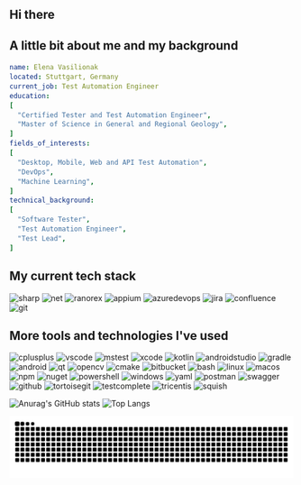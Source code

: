 ## Hi there
## A little bit about me and my background

```yaml
name: Elena Vasilionak
located: Stuttgart, Germany
current_job: Test Automation Engineer
education:
[
  "Certified Tester and Test Automation Engineer",
  "Master of Science in General and Regional Geology",  
]
fields_of_interests:
[
  "Desktop, Mobile, Web and API Test Automation",
  "DevOps",
  "Machine Learning",  
]
technical_background:
[
  "Software Tester",
  "Test Automation Engineer",
  "Test Lead",
]
```
## My current tech stack
<p align="left">
<img src="https://cdn.jsdelivr.net/gh/devicons/devicon@latest/icons/csharp/csharp-original.svg" alt="sharp" width="50" height="50"/>
<img src="https://cdn.jsdelivr.net/gh/devicons/devicon@latest/icons/dotnetcore/dotnetcore-original.svg" alt="net" width="50" height="50"/>
<img src="https://github.com/user-attachments/assets/a862e7aa-2cb9-4075-8a13-a0f210b37747" alt="ranorex" height="50"/>
<img src="https://github.com/user-attachments/assets/8ca76dcd-8cc6-4b8a-b322-64b1d913c1de" alt="appium" height="50"/>
<img src="https://cdn.jsdelivr.net/gh/devicons/devicon@latest/icons/azuredevops/azuredevops-original.svg" alt="azuredevops" width="50" height="50"/>
<img src="https://cdn.jsdelivr.net/gh/devicons/devicon@latest/icons/jira/jira-original.svg" alt="jira" width="50" height="50"/>
<img src="https://cdn.jsdelivr.net/gh/devicons/devicon@latest/icons/confluence/confluence-original.svg" alt="confluence" width="50" height="50"/>
<img src="https://cdn.jsdelivr.net/gh/devicons/devicon@latest/icons/git/git-original.svg" alt="git" width="50" height="50"/>               
</p>

## More tools and technologies I've used ##
<p align="left">
<img src="https://cdn.jsdelivr.net/gh/devicons/devicon@latest/icons/cplusplus/cplusplus-original.svg" alt="cplusplus" width="50" height="50"/>
<img src="https://cdn.jsdelivr.net/gh/devicons/devicon/icons/vscode/vscode-original.svg" alt="vscode" width="50" height="50"/>
<img src="https://github.com/user-attachments/assets/0de8b7b2-afb9-48f5-9273-ce2fc793379a" alt="mstest" height="50"/>
<img src="https://cdn.jsdelivr.net/gh/devicons/devicon@latest/icons/xcode/xcode-original.svg" alt="xcode" width="50" height="50"/>
  
<img src="https://cdn.jsdelivr.net/gh/devicons/devicon@latest/icons/kotlin/kotlin-original.svg" alt="kotlin" width="50" height="50"/>
<img src="https://cdn.jsdelivr.net/gh/devicons/devicon@latest/icons/androidstudio/androidstudio-original.svg" alt="androidstudio" width="50" height="50"/>
<img src="https://cdn.jsdelivr.net/gh/devicons/devicon@latest/icons/gradle/gradle-original.svg" alt="gradle" width="50" height="50"/>          
<img src="https://cdn.jsdelivr.net/gh/devicons/devicon@latest/icons/android/android-original.svg" alt="android" width="50" height="50"/>          

<img src="https://cdn.jsdelivr.net/gh/devicons/devicon@latest/icons/qt/qt-original.svg" alt="qt" width="50" height="50"/>
<img src="https://cdn.jsdelivr.net/gh/devicons/devicon@latest/icons/opencv/opencv-original.svg" alt="opencv" width="50" height="50"/>
<img src="https://cdn.jsdelivr.net/gh/devicons/devicon@latest/icons/cmake/cmake-original.svg" alt="cmake" width="50" height="50"/>          
<img src="https://cdn.jsdelivr.net/gh/devicons/devicon@latest/icons/bitbucket/bitbucket-original.svg" alt="bitbucket" width="50" height="50"/>
     
<img src="https://cdn.jsdelivr.net/gh/devicons/devicon@latest/icons/bash/bash-original.svg" alt="bash" width="50" height="50"/>
<img src="https://cdn.jsdelivr.net/gh/devicons/devicon@latest/icons/linux/linux-original.svg" alt="linux" width="50" height="50"/>
<img src="https://img.shields.io/badge/mac%20os-000000?style=for-the-badge&logo=macos&logoColor=F0F0F0alt" alt="macos" height="50"/>
<img src="https://cdn.jsdelivr.net/gh/devicons/devicon@latest/icons/npm/npm-original-wordmark.svg" alt="npm" width="50" height="50"/>
<img src="https://cdn.jsdelivr.net/gh/devicons/devicon@latest/icons/nuget/nuget-original.svg" alt="nuget" width="50" height="50"/>
<img src="https://cdn.jsdelivr.net/gh/devicons/devicon@latest/icons/powershell/powershell-original.svg" alt="powershell" width="50" height="50"/>
<img src="https://cdn.jsdelivr.net/gh/devicons/devicon@latest/icons/windows11/windows11-original.svg" alt="windows" width="50" height="50"/>
<img src="https://cdn.jsdelivr.net/gh/devicons/devicon@latest/icons/yaml/yaml-original.svg" alt="yaml" width="50" height="50"/>

<img src="https://cdn.jsdelivr.net/gh/devicons/devicon@latest/icons/postman/postman-original.svg" alt="postman" width="50" height="50"/>          
<img src="https://cdn.jsdelivr.net/gh/devicons/devicon@latest/icons/swagger/swagger-original.svg" alt="swagger" width="50" height="50"/>
          
<img src="https://img.shields.io/badge/github-%23121011.svg?style=for-the-badge&logo=github&logoColor=white" alt="github" height="50"/>
<img src="https://cdn.jsdelivr.net/gh/devicons/devicon@latest/icons/tortoisegit/tortoisegit-original.svg" alt="tortoisegit" width="50" height="50"/> 

<img src="https://github.com/user-attachments/assets/42bc9bf1-2963-40db-8f37-385e9297b9d7" alt="testcomplete" height="50"/> 
<img src="https://github.com/user-attachments/assets/8e9fb6c6-116a-4cf4-ab52-0e3fbdd51fe4" alt="tricentis" height="50"/> 
<img src="https://github.com/user-attachments/assets/b71f1be4-52da-4d90-8fc9-12a08a74dcb3" alt="squish" height="50"/> 
</p>

![Anurag's GitHub stats](https://github-readme-stats.vercel.app/api?username=seriousQA&show_icons=true&theme=dark&rank_icon=github)
![Top Langs](https://github-readme-stats.vercel.app/api/top-langs/?username=seriousQA&exclude_repo=github-readme-stats,anuraghazra.github.io&theme=dark)

![Snake animation](https://github.com/seriousQA/seriousQA/blob/output/github-contribution-grid-snake-dark.svg?palette=github-dark)

          
          
